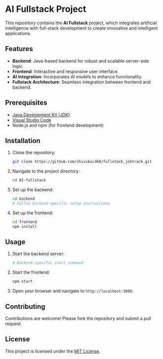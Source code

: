 # AI Fullstack Project

This repository contains the **AI Fullstack** project, which integrates artificial intelligence with full-stack development to create innovative and intelligent applications.

## Features

- **Backend**: Java-based backend for robust and scalable server-side logic.
- **Frontend**: Interactive and responsive user interface.
- **AI Integration**: Incorporates AI models to enhance functionality.
- **Fullstack Architecture**: Seamless integration between frontend and backend.

## Prerequisites

- [Java Development Kit (JDK)](https://www.oracle.com/java/technologies/javase-downloads.html)
- [Visual Studio Code](https://code.visualstudio.com/)
- Node.js and npm (for frontend development)

## Installation

1. Clone the repository:
    ```bash
    git clone https://github.com/shiviboi360/fullstack_jobtrack.git
    ```
2. Navigate to the project directory:
    ```bash
    cd AI-fullstack
    ```
3. Set up the backend:
    ```bash
    cd backend
    # Follow backend-specific setup instructions
    ```
4. Set up the frontend:
    ```bash
    cd frontend
    npm install
    ```

## Usage

1. Start the backend server:
    ```bash
    # Backend-specific start command
    ```
2. Start the frontend:
    ```bash
    npm start
    ```
3. Open your browser and navigate to `http://localhost:3000`.

## Contributing

Contributions are welcome! Please fork the repository and submit a pull request.

## License

This project is licensed under the [MIT License](LICENSE).

